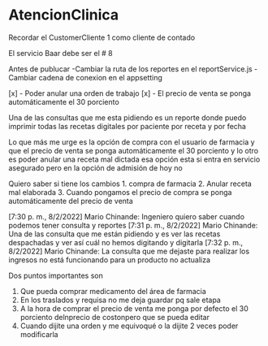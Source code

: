 # AtencionClinica

Recordar el CustomerCliente 1 como cliente de contado


El servicio Baar debe ser el # 8

Antes de publucar
-Cambiar la ruta de los reportes en el reportService.js
-Cambiar cadena de conexion en el appsetting


[x] - Poder anular una orden de trabajo
[x] - El precio de venta se ponga automáticamente el 30 porciento


Una de las consultas que me esta pidiendo es un reporte donde puedo imprimir todas las recetas digitales por paciente por receta y por fecha

Lo que más me urge es la opción de compra con el usuario de farmacia y que el precio de venta se ponga automáticamente el 30 porciento y lo otro es poder anular una receta mal dictada esa opción esta si entra en servicio asegurado pero en la opción de admisión de hoy no

Quiero saber si tiene los cambios 1.  compra de farmacia
2. Anular receta mal elaborada 
3. Cuando pongamos el precio de compra se ponga automáticamente del precio de venta

[7:30 p. m., 8/2/2022] Mario Chinande: Ingeniero quiero saber cuando podemos tener consulta y reportes
[7:31 p. m., 8/2/2022] Mario Chinande: Una de las consulta que me están pidiendo y es ver las recetas despachadas y ver así cuál no hemos digitando y digitarla
[7:32 p. m., 8/2/2022] Mario Chinande: La consulta que me dejaste para realizar los ingresos no está funcionando para un producto no actualiza


Dos puntos importantes son 
1. Que pueda comprar medicamento del área de farmacia 
2. En los traslados y requisa no me deja guardar pq sale etapa 
3. A la hora de comprar el precio de venta me ponga por defecto el 30 porciento delnprecio de costonpero que se pueda editar
4. Cuando dijite una orden y me equivoqué o la dijite 2 veces poder modificarla